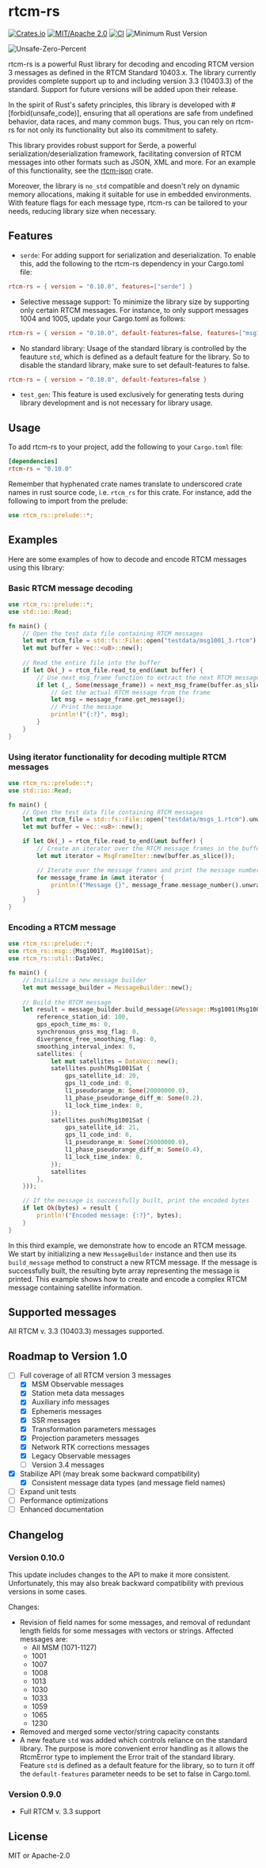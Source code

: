 # rtcm-rs

[![Crates.io](https://img.shields.io/crates/v/rtcm-rs.svg)](https://crates.io/crates/rtcm-rs)
[![MIT/Apache 2.0](https://img.shields.io/badge/license-MIT%2FApache-blue.svg)](https://github.com/martinhakansson/rtcm-rs#license)
[![CI](https://github.com/martinhakansson/rtcm-rs/workflows/CI/badge.svg)](https://github.com/martinhakansson/rtcm-rs/actions)
![Minimum Rust Version](https://img.shields.io/badge/Min%20Rust-1.66-green.svg)

![Unsafe-Zero-Percent](https://img.shields.io/badge/Unsafety-0%25-brightgreen.svg)

rtcm-rs is a powerful Rust library for decoding and encoding RTCM version 3 messages as defined in the RTCM Standard 10403.x. The library currently provides complete support up to and including version 3.3 (10403.3) of the standard. Support for future versions will be added upon their release.

In the spirit of Rust's safety principles, this library is developed with #[forbid(unsafe_code)], ensuring that all operations are safe from undefined behavior, data races, and many common bugs. Thus, you can rely on rtcm-rs for not only its functionality but also its commitment to safety.

This library provides robust support for Serde, a powerful serialization/deserialization framework, facilitating conversion of RTCM messages into other formats such as JSON, XML and more. For an example of this functionality, see the [rtcm-json](https://github.com/martinhakansson/rtcm-json) crate.

Moreover, the library is `no_std` compatible and doesn't rely on dynamic memory allocations, making it suitable for use in embedded environments. With feature flags for each message type, rtcm-rs can be tailored to your needs, reducing library size when necessary.

## Features

- `serde`: For adding support for serialization and deserialization. To enable this, add the following to the rtcm-rs dependency in your Cargo.toml file:

```toml
rtcm-rs = { version = "0.10.0", features=["serde"] }
```

- Selective message support: To minimize the library size by supporting only certain RTCM messages. For instance, to only support messages 1004 and 1005, update your Cargo.toml as follows:

```toml
rtcm-rs = { version = "0.10.0", default-features=false, features=["msg1001","msg1005"] }
```

- No standard library: Usage of the standard library is controlled by the feauture `std`, which is defined as a default feature for the library. So to disable the standard library, make sure to set default-features to false. 
```toml
rtcm-rs = { version = "0.10.0", default-features=false }
```

- `test_gen`: This feature is used exclusively for generating tests during library development and is not necessary for library usage.

## Usage

To add rtcm-rs to your project, add the following to your `Cargo.toml` file:

```toml
[dependencies]
rtcm-rs = "0.10.0"
```

Remember that hyphenated crate names translate to underscored crate names in rust source code, i.e. `rtcm_rs` for this crate. For instance, add the following to import from the prelude:

```rust
use rtcm_rs::prelude::*;
```

## Examples

Here are some examples of how to decode and encode RTCM messages using this library:

### Basic RTCM message decoding

```rust
use rtcm_rs::prelude::*;
use std::io::Read;

fn main() {
    // Open the test data file containing RTCM messages
    let mut rtcm_file = std::fs::File::open("testdata/msg1001_3.rtcm").unwrap();
    let mut buffer = Vec::<u8>::new();
    
    // Read the entire file into the buffer
    if let Ok(_) = rtcm_file.read_to_end(&mut buffer) {
        // Use next_msg_frame function to extract the next RTCM message from the buffer
        if let (_, Some(message_frame)) = next_msg_frame(buffer.as_slice()) {            
            // Get the actual RTCM message from the frame
            let msg = message_frame.get_message();
            // Print the message
            println!("{:?}", msg);
        }
    }
}
```

### Using iterator functionality for decoding multiple RTCM messages

```rust
use rtcm_rs::prelude::*;
use std::io::Read;

fn main() {
    // Open the test data file containing RTCM messages
    let mut rtcm_file = std::fs::File::open("testdata/msgs_1.rtcm").unwrap();
    let mut buffer = Vec::<u8>::new();

    if let Ok(_) = rtcm_file.read_to_end(&mut buffer) {
        // Create an iterator over the RTCM message frames in the buffer
        let mut iterator = MsgFrameIter::new(buffer.as_slice());

        // Iterate over the message frames and print the message number
        for message_frame in &mut iterator {
            println!("Message {}", message_frame.message_number().unwrap());
        }
    }    
}
```

### Encoding a RTCM message

```rust
use rtcm_rs::prelude::*;
use rtcm_rs::msg::{Msg1001T, Msg1001Sat};
use rtcm_rs::util::DataVec;

fn main() {
    // Initialize a new message builder
    let mut message_builder = MessageBuilder::new();
    
    // Build the RTCM message
    let result = message_builder.build_message(&Message::Msg1001(Msg1001T {
        reference_station_id: 100,
        gps_epoch_time_ms: 0,
        synchronous_gnss_msg_flag: 0,
        divergence_free_smoothing_flag: 0,
        smoothing_interval_index: 0,
        satellites: {
            let mut satellites = DataVec::new();
            satellites.push(Msg1001Sat {
                gps_satellite_id: 20,
                gps_l1_code_ind: 0,
                l1_pseudorange_m: Some(20000000.0),
                l1_phase_pseudorange_diff_m: Some(0.2),
                l1_lock_time_index: 0,
            });
            satellites.push(Msg1001Sat {
                gps_satellite_id: 21,
                gps_l1_code_ind: 0,
                l1_pseudorange_m: Some(26000000.0),
                l1_phase_pseudorange_diff_m: Some(0.4),
                l1_lock_time_index: 0,
            });
            satellites
        },
    }));

    // If the message is successfully built, print the encoded bytes
    if let Ok(bytes) = result {
        println!("Encoded message: {:?}", bytes);
    }
}
```

In this third example, we demonstrate how to encode an RTCM message. We start by initializing a new `MessageBuilder` instance and then use its `build_message` method to construct a new RTCM message. If the message is successfully built, the resulting byte array representing the message is printed. This example shows how to create and encode a complex RTCM message containing satellite information.

## Supported messages

All RTCM v. 3.3 (10403.3) messages supported.

## Roadmap to Version 1.0
- [ ] Full coverage of all RTCM version 3 messages
  - [x] MSM Observable messages
  - [x] Station meta data messages
  - [x] Auxiliary info messages
  - [x] Ephemeris messages
  - [x] SSR messages
  - [x] Transformation parameters messages
  - [x] Projection parameters messages
  - [x] Network RTK corrections messages
  - [x] Legacy Observable messages
  - [ ] Version 3.4 messages
- [x] Stabilize API (may break some backward compatibility)
  - [x] Consistent message data types (and message field names)
- [ ] Expand unit tests
- [ ] Performance optimizations
- [ ] Enhanced documentation

## Changelog

### Version 0.10.0
This update includes changes to the API to make it more consistent. Unfortunately, this may also break backward compatibility with previous versions in some cases.

Changes:
- Revision of field names for some messages, and removal of redundant length fields for some messages with vectors or strings. Affected messages are:
  - All MSM (1071-1127) 
  - 1001
  - 1007
  - 1008
  - 1013
  - 1030
  - 1033
  - 1059
  - 1065
  - 1230
- Removed and merged some vector/string capacity constants 
- A new feature `std` was added which controls reliance on the standard library. The purpose is more convenient error handling as it allows the RtcmError type to implement the Error trait of the standard library. Feature `std` is defined as a default feature for the library, so to turn it off the `default-features` parameter needs to be set to false in Cargo.toml.

### Version 0.9.0

- Full RTCM v. 3.3 support

## License

MIT or Apache-2.0
